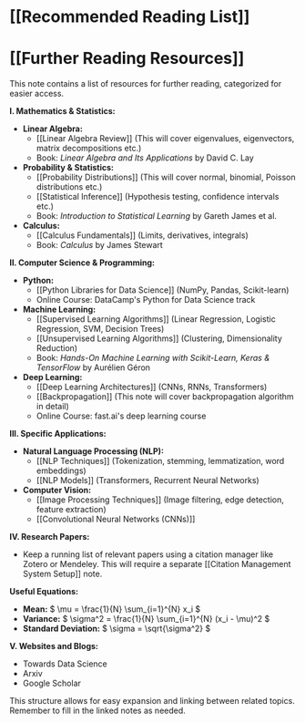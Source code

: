 # [[Recommended Reading List]]
# [[Further Reading Resources]]

This note contains a list of resources for further reading, categorized for easier access.

**I.  Mathematics & Statistics:**

* **Linear Algebra:**
    * [[Linear Algebra Review]]  (This will cover eigenvalues, eigenvectors, matrix decompositions etc.)
    * Book: *Linear Algebra and Its Applications* by David C. Lay
* **Probability & Statistics:**
    * [[Probability Distributions]] (This will cover normal, binomial, Poisson distributions etc.)
    * [[Statistical Inference]] (Hypothesis testing, confidence intervals etc.)
    * Book: *Introduction to Statistical Learning* by Gareth James et al.
* **Calculus:**
    * [[Calculus Fundamentals]] (Limits, derivatives, integrals)
    * Book: *Calculus* by James Stewart


**II.  Computer Science & Programming:**

* **Python:**
    * [[Python Libraries for Data Science]] (NumPy, Pandas, Scikit-learn)
    * Online Course:  DataCamp's Python for Data Science track
* **Machine Learning:**
    * [[Supervised Learning Algorithms]] (Linear Regression, Logistic Regression, SVM, Decision Trees)
    * [[Unsupervised Learning Algorithms]] (Clustering, Dimensionality Reduction)
    * Book: *Hands-On Machine Learning with Scikit-Learn, Keras & TensorFlow* by Aurélien Géron
* **Deep Learning:**
    * [[Deep Learning Architectures]] (CNNs, RNNs, Transformers)
    * [[Backpropagation]] (This note will cover backpropagation algorithm in detail)
    * Online Course:  fast.ai's deep learning course


**III.  Specific Applications:**

* **Natural Language Processing (NLP):**
    * [[NLP Techniques]] (Tokenization, stemming, lemmatization, word embeddings)
    * [[NLP Models]] (Transformers, Recurrent Neural Networks)
* **Computer Vision:**
    * [[Image Processing Techniques]] (Image filtering, edge detection, feature extraction)
    * [[Convolutional Neural Networks (CNNs)]]

**IV.  Research Papers:**

* Keep a running list of relevant papers using a citation manager like Zotero or Mendeley.  This will require a separate [[Citation Management System Setup]] note.


**Useful Equations:**

* **Mean:** $ \mu = \frac{1}{N} \sum_{i=1}^{N} x_i $
* **Variance:** $ \sigma^2 = \frac{1}{N} \sum_{i=1}^{N} (x_i - \mu)^2 $
* **Standard Deviation:** $ \sigma = \sqrt{\sigma^2} $


**V. Websites and Blogs:**

*  Towards Data Science
*  Arxiv
*  Google Scholar



This structure allows for easy expansion and linking between related topics.  Remember to fill in the linked notes as needed.
